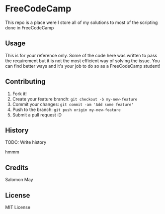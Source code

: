 # FreeCodeCamp

This repo is a place were I store all of my solutions to most of the scripting done in FreeCodeCamp

## Usage

This is for your reference only. Some of the code here was written to pass the requirement but it is not the most efficient way of solving the issue. You can find better ways and it's your job to do so as a FreeCodeCamp student!

## Contributing

1. Fork it!
2. Create your feature branch: `git checkout -b my-new-feature`
3. Commit your changes: `git commit -am 'Add some feature'`
4. Push to the branch: `git push origin my-new-feature`
5. Submit a pull request :D

## History

TODO: Write history

hmmm

## Credits

Salomon May

## License

MIT License
